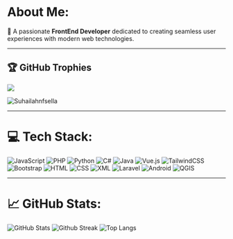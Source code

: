 # About Me:

👋 A passionate **FrontEnd Developer** dedicated to creating seamless user experiences with modern web technologies.

---

## 🏆 GitHub Trophies

![](https://github-profile-trophy.vercel.app/?username=Suhailahnfsella&theme=tokyonight&no-frame=false&no-bg=false&margin-w=4)

<p align="left"> <img src="https://komarev.com/ghpvc/?username=Suhailahnfsella&label=Profile%20views&color=0000FF&style=for-the-badge" alt="Suhailahnfsella" /> </p>

---

# 💻 Tech Stack:
![JavaScript](https://img.shields.io/badge/javascript-%23323330.svg?style=for-the-badge&logo=javascript&logoColor=%23F7DF1E)  ![PHP](https://img.shields.io/badge/php-%23777BB4.svg?style=for-the-badge&logo=php&logoColor=white)  ![Python](https://img.shields.io/badge/python-3670A0?style=for-the-badge&logo=python&logoColor=ffdd54)  ![C#](https://img.shields.io/badge/c%23-%23239120.svg?style=for-the-badge&logo=csharp&logoColor=white)  ![Java](https://img.shields.io/badge/java-%23ED8B00.svg?style=for-the-badge&logo=openjdk&logoColor=white)  ![Vue.js](https://img.shields.io/badge/vuejs-%2335495e.svg?style=for-the-badge&logo=vue-dot-js&logoColor=%234FC08D)  ![TailwindCSS](https://img.shields.io/badge/tailwindcss-%2338B2AC.svg?style=for-the-badge&logo=tailwind-css&logoColor=white)  ![Bootstrap](https://img.shields.io/badge/bootstrap-%23563D7C.svg?style=for-the-badge&logo=bootstrap&logoColor=white)  ![HTML](https://img.shields.io/badge/html5-%23E34F26.svg?style=for-the-badge&logo=html5&logoColor=white)  ![CSS](https://img.shields.io/badge/css3-%231572B6.svg?style=for-the-badge&logo=css3&logoColor=white)  ![XML](https://img.shields.io/badge/xml-%23f0db4f.svg?style=for-the-badge&logo=xml&logoColor=white)  ![Laravel](https://img.shields.io/badge/laravel-%23FF2D20.svg?style=for-the-badge&logo=laravel&logoColor=white)  ![Android](https://img.shields.io/badge/android-%233DDC84.svg?style=for-the-badge&logo=android&logoColor=white)  ![QGIS](https://img.shields.io/badge/qgis-%234C771F.svg?style=for-the-badge&logo=qgis&logoColor=white)

---

# 📈 GitHub Stats:

![GitHub Stats](https://github-readme-stats.vercel.app/api?username=Suhailahnfsella&show_icons=true&theme=tokyonight)
![Github Streak](https://github-readme-streak-stats.herokuapp.com/?user=Suhailahnfsella&theme=tokyonight&hide_border=false)
![Top Langs](https://github-readme-stats.vercel.app/api/top-langs/?username=Suhailahnfsella&layout=compact&theme=tokyonight)